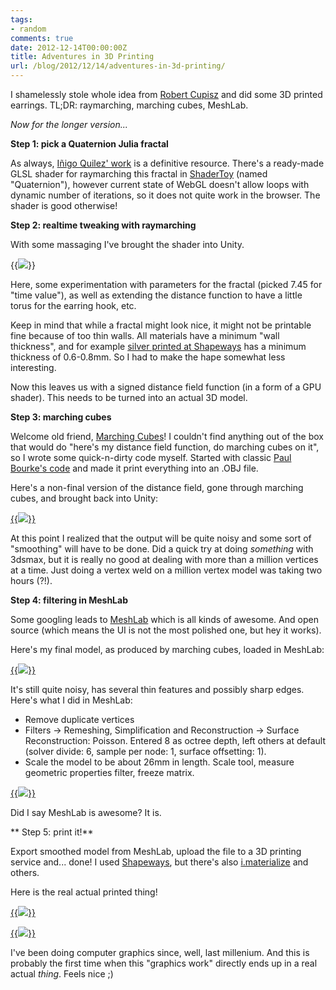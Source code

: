 ```yaml
---
tags:
- random
comments: true
date: 2012-12-14T00:00:00Z
title: Adventures in 3D Printing
url: /blog/2012/12/14/adventures-in-3d-printing/
---
```


I shamelessly stole whole idea from [Robert Cupisz](http://robert.cupisz.eu/)
and did some 3D printed earrings. TL;DR: raymarching, marching cubes, MeshLab.

*Now for the longer version...*

**Step 1: pick a Quaternion Julia fractal**

As always, [Iñigo Quilez' work](http://www.iquilezles.org/www/articles/juliasets3d/juliasets3d.htm) is a definitive
resource. There's a ready-made GLSL shader for raymarching this fractal in [ShaderToy](http://www.iquilezles.org/apps/shadertoy/) (named "Quaternion"), however current state of WebGL doesn't allow loops with dynamic number of iterations, so it does not quite work in the browser. The
shader is good otherwise!


**Step 2: realtime tweaking with raymarching**

With some massaging I've brought the shader into Unity.

{{<img src="/img/blog/2012-12/QuatRaymarch.png">}}

Here, some experimentation with parameters for the fractal (picked 7.45 for "time value"), as well as extending the distance function to have a little torus for the earring hook, etc.

Keep in mind that while a fractal might look nice, it might not be printable fine because of too thin walls. All materials have a minimum "wall thickness", and for example [silver printed at Shapeways](http://www.shapeways.com/materials/silver) has a minimum thickness of 0.6-0.8mm.
So I had to make the hape somewhat less interesting.

Now this leaves us with a signed distance field function (in a form of a GPU shader).
This needs to be turned into an actual 3D model.


**Step 3: marching cubes**

Welcome old friend,  [Marching Cubes](http://en.wikipedia.org/wiki/Marching_cubes)! I couldn't
find anything out of the box that would do "here's my distance field function, do marching cubes on it", so I wrote some quick-n-dirty code myself. Started with classic
[Paul Bourke's code](http://paulbourke.net/geometry/polygonise/) and made it print everything into an .OBJ file.

Here's a non-final version of the distance field, gone through marching cubes, and brought back into Unity:

[{{<img src="/img/blog/2012-12/QuatMarched-600.jpg">}}](/img/blog/2012-12/QuatMarched.jpg)

At this point I realized that the output will be quite noisy and some sort of "smoothing"
will have to be done. Did a quick try at doing *something* with 3dsmax, but it is really no
good at dealing with more than a million vertices at a time. Just doing a vertex weld on a million vertex model was taking two hours (?!).

**Step 4: filtering in MeshLab**

Some googling leads to [MeshLab](http://meshlab.sourceforge.net/) which is all kinds of awesome.
And open source (which means the UI is not the most polished one, but hey it works).

Here's my final model, as produced by marching cubes, loaded in MeshLab:

[{{<img src="/img/blog/2012-12/QuatRaw-600.jpg">}}](/img/blog/2012-12/QuatRaw.png)

It's still quite noisy, has several thin features and possibly sharp edges. Here's what I did in
MeshLab:

* Remove duplicate vertices
* Filters -> Remeshing, Simplification and Reconstruction -> Surface Reconstruction: Poisson. Entered 8 as octree depth, left others at default (solver divide: 6, sample per node: 1, surface offsetting: 1).
* Scale the model to be about 26mm in length. Scale tool, measure geometric properties filter, freeze matrix.

[{{<img src="/img/blog/2012-12/QuatFinal-600.jpg">}}](/img/blog/2012-12/QuatFinal.png)

Did I say MeshLab is awesome? It is.


** Step 5: print it!**

Export smoothed model from MeshLab, upload the file to a 3D printing service and... done!
I used [Shapeways](http://www.shapeways.com/creator/), but there's also [i.materialize](http://i.materialise.com/) and others.

Here is the real actual printed thing!

[{{<img src="/img/blog/2012-12/QuatPhoto1-600.jpg">}}](/img/blog/2012-12/QuatPhoto1.jpg)

[{{<img src="/img/blog/2012-12/QuatPhoto2-600.jpg">}}](/img/blog/2012-12/QuatPhoto2.jpg)


I've been doing computer graphics since, well, last millenium. And this is probably
the first time when this "graphics work" directly ends up in a real actual *thing*.
Feels nice ;)


